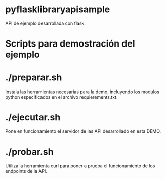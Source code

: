 # pyflasklibraryapisample

API de ejemplo desarrollada con flask.

# Scripts para demostración del ejemplo

# ./preparar.sh

Instala las herramientas necesarias para la demo, incluyendo los modulos python especificados en el archivo requierements.txt.

# ./ejecutar.sh

Pone en funcionamiento el servidor de las API desarrollado en esta DEMO.

# ./probar.sh

Utiliza la herramienta curl para poner a prueba el funcionamiento de los endpoints de la API.
